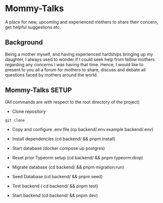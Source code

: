 # Mommy-Talks
A place for new, upcoming and experienced mothers to share their concern, get helpful suggestions etc.

## Background

Being a mother myself, and having experienced hardships bringing up my daughter, I always used to wonder if I could seek help from fellow mothers
regarding any concerns I was having that time.
Hence, I would like to present to you all a forum for mothers to share, discuss and debate all questions faced by mothers
around the world.

## Mommy-Talks SETUP
(All commands are with respect to the root directory of the project)


* Clone repository
```
git clone 
```
* Copy and configure .env file (cp backend/.env.example backend/.env)
* Install dependencies (cd backend/ && pnpm install)
* Start database (docker compose up postgres)

* Reset prior Typeorm setup (cd backend/ && pnpm typeorm:drop)
* Migrate database (cd backend/ && pnpm migration:run)
* Seed Database (cd backend/ && pnpm seed)
* Test backend ( cd backend/ && pnpm test)
* Start backend (cd backend/ && pnpm dev)
